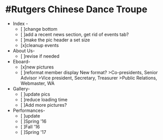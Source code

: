 #Rutgers Chinese Dance Troupe
============================
- Index -
  - [ ]change bottom
  - [ ]add a recent news section, get rid of events tab?
  - [ ]make the pic header a set size
  - [x]cleanup events
- About Us-
  - [ ]revise if needed
- Eboard- 
  - [x]new pictures
  - [ ]reformat member display
     New format? >Co-presidents, Senior Advisor >Vice president, Secretary, Treasurer >Public Relations, Webmaster, WA
- Gallery-
  - [ ]update pics
  - [ ]reduce loading time
  - [ ]Add more pictures?
- Performances- 
  - [ ]update
  - [ ]Spring '16
  - [ ]Fall '16
  - [ ]Spring '17
